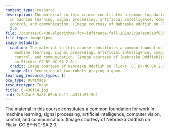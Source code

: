 ```yaml
---
content_type: resource
description: The material in this course constitutes a common foundation for work
  in machine learning, signal processing, artificial intelligence, computer vision,
  control, and communication. (Image courtesy of Nebraska Oddfish on Flickr. CC BY-NC-SA
  2.0.
file: /courses/6-438-algorithms-for-inference-fall-2014/2c2a7ac05a8f65b6bc11a4311a31f9b2_6-438f14.jpg
file_type: image/jpeg
image_metadata:
  caption: The material in this course constitutes a common foundation for work in
    machine learning, signal processing, artificial intelligence, computer vision,
    control, and communication. (Image courtesy of [Nebraska Oddfish](https://flic.kr/p/eY7Y83)
    on Flickr. CC BY-NC-SA 2.0.)
  credit: Image courtesy of Nebraska Oddfish on Flickr. CC BY-NC-SA 2.0.
  image-alt: Rendering of two robots playing a game.
learning_resource_types: []
ocw_type: OCWImage
resourcetype: Image
title: 6-438f14.jpg
uid: 2c2a7ac0-5a8f-65b6-bc11-a4311a31f9b2
---
```

The material in this course constitutes a common foundation for work in machine learning, signal processing, artificial intelligence, computer vision, control, and communication. (Image courtesy of Nebraska Oddfish on Flickr. CC BY-NC-SA 2.0.

